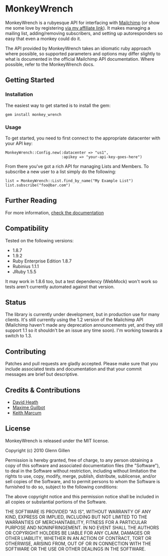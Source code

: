 # MonkeyWrench
MonkeyWrench is a rubyesque API for interfacing with [Mailchimp](http://www.mailchimp.com) (or show me some love by registering [via my affiliate link](http://eepurl.com/Ge71)). It makes managing a mailing list, adding/removing subscribers, and setting up autoresponders so easy that even a monkey could do it.

The API provided by MonkeyWrench takes an idiomatic ruby approach where possible, so supported parameters and options may differ slightly to what is documented in the official Mailchimp API documentation. Where possible, refer to the MonkeyWrench docs.

## Getting Started

### Installation

The easiest way to get started is to install the gem:

    gem install monkey_wrench
    
### Usage

To get started, you need to first connect to the appropriate datacenter with your API key:

    MonkeyWrench::Config.new(:datacenter => "us1", 
                             :apikey => "your-api-key-goes-here")

From there you've got a rich API for managing Lists and Members. To subscribe a new user to a list simply do the following:

    list = MonkeyWrench::List.find_by_name("My Example List")
    list.subscribe("foo@bar.com")
    
## Further Reading

For more information, [check the documentation](http://rdoc.info/projects/rubypond/monkeywrench)

## Compatibility

Tested on the following versions:

* 1.8.7
* 1.9.2
* Ruby Enterprise Edition 1.8.7
* Rubinius 1.1.1
* JRuby 1.5.5

It may work in 1.8.6 too, but a test dependency (WebMock) won't work so tests aren't currently automated against that version.

## Status

The library is currently under development, but in production use for many clients. It's still currently using the 1.2 version of the Mailchimp API (Mailchimp haven't made any deprecation announcements yet, and they still support 1.1 so it shouldn't be an issue any time soon). I'm working towards a switch to 1.3.

## Contributing

Patches and pull requests are gladly accepted. Please make sure that you include associated tests and documentation and that your commit messages are brief but descriptive.

## Credits & Contributions

* [David Heath](https://davidheath.org/)
* [Maxime Guilbot](https://github.com/maxime)
* [Keith Marcum](https://github.com/kamarcum)

## License

MonkeyWrench is released under the MIT license.

Copyright (c) 2010 Glenn Gillen

Permission is hereby granted, free of charge, to any person obtaining a copy
of this software and associated documentation files (the "Software"), to deal
in the Software without restriction, including without limitation the rights
to use, copy, modify, merge, publish, distribute, sublicense, and/or sell
copies of the Software, and to permit persons to whom the Software is
furnished to do so, subject to the following conditions:

The above copyright notice and this permission notice shall be included in
all copies or substantial portions of the Software.

THE SOFTWARE IS PROVIDED "AS IS", WITHOUT WARRANTY OF ANY KIND, EXPRESS OR
IMPLIED, INCLUDING BUT NOT LIMITED TO THE WARRANTIES OF MERCHANTABILITY,
FITNESS FOR A PARTICULAR PURPOSE AND NONINFRINGEMENT. IN NO EVENT SHALL THE
AUTHORS OR COPYRIGHT HOLDERS BE LIABLE FOR ANY CLAIM, DAMAGES OR OTHER
LIABILITY, WHETHER IN AN ACTION OF CONTRACT, TORT OR OTHERWISE, ARISING FROM,
OUT OF OR IN CONNECTION WITH THE SOFTWARE OR THE USE OR OTHER DEALINGS IN
THE SOFTWARE.